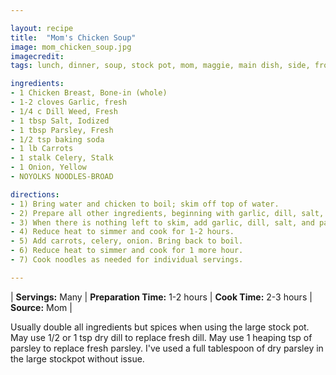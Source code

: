 ```yaml
---

layout: recipe
title:  "Mom's Chicken Soup"
image: mom_chicken_soup.jpg
imagecredit: 
tags: lunch, dinner, soup, stock pot, mom, maggie, main dish, side, frozen

ingredients:
- 1 Chicken Breast, Bone-in (whole)
- 1-2 cloves Garlic, fresh
- 1/4 c Dill Weed, Fresh
- 1 tbsp Salt, Iodized
- 1 tbsp Parsley, Fresh
- 1/2 tsp baking soda
- 1 lb Carrots
- 1 stalk Celery, Stalk
- 1 Onion, Yellow
- NOYOLKS NOODLES-BROAD

directions:
- 1) Bring water and chicken to boil; skim off top of water. 
- 2) Prepare all other ingredients, beginning with garlic, dill, salt, and parsley.
- 3) When there is nothing left to skim, add garlic, dill, salt, and parsley.
- 4) Reduce heat to simmer and cook for 1-2 hours.
- 5) Add carrots, celery, onion. Bring back to boil.
- 6) Reduce heat to simmer and cook for 1 more hour.
- 7) Cook noodles as needed for individual servings.

---
```


| **Servings:** Many | **Preparation Time:** 1-2 hours | **Cook Time:** 2-3 hours | **Source:** Mom |

Usually double all ingredients but spices when using the large stock pot.
May use 1/2 or 1 tsp dry dill to replace fresh dill.
May use 1 heaping tsp of parsley to replace fresh parsley. I've used a full tablespoon of dry parsley in the large stockpot without issue.
